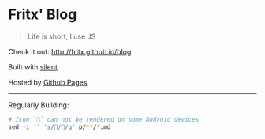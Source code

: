 # Fritx' Blog

> Life is short, I use JS

Check it out: <http://fritx.github.io/blog>

Built with [silent](https://github.com/fritx/silent)

Hosted by [Github Pages](https://pages.github.com/)

---

Regularly Building:

```sh
# Icon `` can not be rendered on some Android devices
sed -i '' 's//🍎/g' p/**/*.md
```
